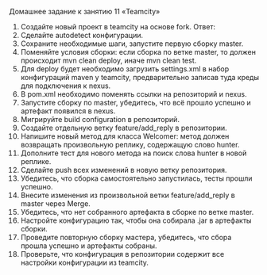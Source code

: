 Домашнее задание к занятию 11 «Teamcity»

1) Создайте новый проект в teamcity на основе fork.
   Ответ: 
3) Сделайте autodetect конфигурации.
4) Сохраните необходимые шаги, запустите первую сборку master.
5) Поменяйте условия сборки: если сборка по ветке master, то должен происходит mvn clean deploy, иначе mvn clean test.
6) Для deploy будет необходимо загрузить settings.xml в набор конфигураций maven у teamcity, предварительно записав туда креды для подключения к nexus.
7) В pom.xml необходимо поменять ссылки на репозиторий и nexus.
8) Запустите сборку по master, убедитесь, что всё прошло успешно и артефакт появился в nexus.
9) Мигрируйте build configuration в репозиторий.
10) Создайте отдельную ветку feature/add_reply в репозитории.
11) Напишите новый метод для класса Welcomer: метод должен возвращать произвольную реплику, содержащую слово hunter.
12) Дополните тест для нового метода на поиск слова hunter в новой реплике.
13) Сделайте push всех изменений в новую ветку репозитория.
14) Убедитесь, что сборка самостоятельно запустилась, тесты прошли успешно.
15) Внесите изменения из произвольной ветки feature/add_reply в master через Merge.
16) Убедитесь, что нет собранного артефакта в сборке по ветке master.
17) Настройте конфигурацию так, чтобы она собирала .jar в артефакты сборки.
18) Проведите повторную сборку мастера, убедитесь, что сбора прошла успешно и артефакты собраны.
19) Проверьте, что конфигурация в репозитории содержит все настройки конфигурации из teamcity.

